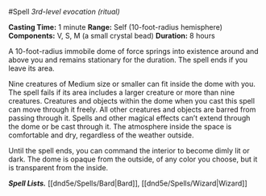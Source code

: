 #Spell
*3rd-level evocation (ritual)*

**Casting Time:** 1 minute
**Range:** Self (10-foot-radius hemisphere)
**Components:** V, S, M (a small crystal bead)
**Duration:** 8 hours

A 10-foot-radius immobile dome of force springs into existence around and above you and remains stationary for the duration. The spell ends if you leave its area.

Nine creatures of Medium size or smaller can fit inside the dome with you. The spell fails if its area includes a larger creature or more than nine creatures. Creatures and objects within the dome when you cast this spell can move through it freely. All other creatures and objects are barred from passing through it. Spells and other magical effects can’t extend through the dome or be cast through it. The atmosphere inside the space is comfortable and dry, regardless of the weather outside.

Until the spell ends, you can command the interior to become dimly lit or dark. The dome is opaque from the outside, of any color you choose, but it is transparent from the inside.

***Spell Lists.*** [[dnd5e/Spells/Bard\|Bard]], [[dnd5e/Spells/Wizard\|Wizard]]